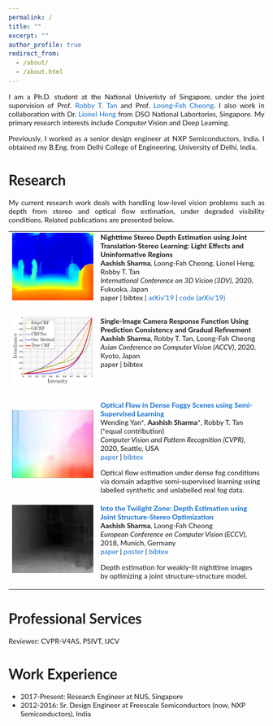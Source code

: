 ```yaml
---
permalink: /
title: ""
excerpt: ""
author_profile: true
redirect_from: 
  - /about/
  - /about.html
---
```


<p style='text-align: justify;'> I am a Ph.D. student at the National Univeristy of Singapore, under the joint supervision of Prof. <a href="http://tanrobby.github.io/">Robby T. Tan</a> and Prof. <a href="https://www.ece.nus.edu.sg/stfpage/eleclf/">Loong-Fah Cheong</a>. I also work in collaboration with Dr. <a href="http://www.lionel.work/">Lionel Heng</a> from DSO National Labortories, Singapore. My primary research interests include Computer Vision and Deep Learning. </p>

<p style='text-align: justify;'> Previously, I worked as a senior design engineer at NXP Semiconductors, India. I obtained my B.Eng. from Delhi College of Engineering, University of Delhi, India. </p>


Research
======
<p style='text-align: justify;'> My current research work deals with handling low-level vision problems such as depth from stereo and optical flow estimation, under degraded visibility conditions. Related publications are presented below. </p>

<style type="text/css">
    /* Color scheme stolen from Sergey Karayev */
    a {
    color: #1772d0;
    text-decoration:none !important;
    }
    a:focus, a:hover {
    color: #f09228;
    text-decoration:none !important;
    }
    table,td,th,tr{
    	border:none !important;
    }
    body,td,th,tr,p,a {
    font-family: 'Lato', Verdana, Helvetica, sans-serif;
    font-size: 14px
    }
    strong {
    font-family: 'Lato', Verdana, Helvetica, sans-serif;
    font-size: 14px;
    }
    heading {
    font-family: 'Lato', Verdana, Helvetica, sans-serif;
    font-size: 22px;
    }
    papertitle {
    font-family: 'Lato', Verdana, Helvetica, sans-serif;
    font-size: 14px;
    font-weight: 700
    }
    name {
    font-family: 'Lato', Verdana, Helvetica, sans-serif;
    font-size: 32px;
    }
    .one
    {
    width: 160px;
    height: 160px;
    position: relative;
    }
    .two
    {
    width: 160px;
    height: 160px;
    position: absolute;
    transition: opacity .2s ease-in-out;
    -moz-transition: opacity .2s ease-in-out;
    -webkit-transition: opacity .2s ease-in-out;
    }
    .fade {
     transition: opacity .2s ease-in-out;
     -moz-transition: opacity .2s ease-in-out;
     -webkit-transition: opacity .2s ease-in-out;
    }
    span.highlight {
        background-color: #ffffd0;
    }
</style>
<!-- ################################  CONTENT START  ##################################################-->
<table width="100%" align="center" border="0" cellspacing="0" cellpadding="10">
<tbody>
<!-- ############################ Put your publications below this! ####################################-->


<!-- ###################################################################################################-->
<!-- Cycle-Stereo DispNet, 3DV'20 -->
<tr onmouseout="threedv20_cstdispnet_stop()" onmouseover="threedv20_cstdispnet_start()" >
<td width="20%">
<div class="one">
<div class="two" id = 'threedv20_cstdispnet_image'><img src='./files/threedv20_after.png'></div>
<img src='./files/threedv20_before.png'>
</div>
<script type="text/javascript">
function threedv20_cstdispnet_start() {
document.getElementById('threedv20_cstdispnet_image').style.opacity = "1";
}
function threedv20_cstdispnet_stop() {
document.getElementById('threedv20_cstdispnet_image').style.opacity = "0";
}
threedv20_cstdispnet_stop()
</script>
</td>
<td valign="top" width="80%">
  <a href="">
    <papertitle style='text-align: justify;'>Nighttime Stereo Depth Estimation using Joint Translation-Stereo Learning: Light Effects and Uninformative Regions</papertitle>
  </a>
  <br>
  <strong>Aashish Sharma</strong>, Loong-Fah Cheong, Lionel Heng, Robby T. Tan
  <br>
<em>International Conference on 3D Vision (3DV)</em>, 2020, Fukuoka, Japan <br>
<a href="">paper</a>
| 
<a href="">bibtex</a>
|
<a href="https://arxiv.org/abs/1909.13701">arXiv'19</a>
|
<a href="https://github.com/aasharma90/CycleStereoGAN_NighttimeDepth">code (arXiv'19)</a>
<p></p>
<p></p>
</td>
</tr>
<!-- Cycle-Stereo DispNet, 3DV'20 -->
<!-- ###################################################################################################-->


<!-- ###################################################################################################-->
<!-- CRF Estimation, ACCV'20 -->
<tr onmouseout="accv20_crfest_stop()" onmouseover="accv20_crfest_start()" >
<td width="20%">
<div class="one">
<div class="two" id = 'accv20_crfest_image'><img src='./files/accv20_crfest_after.png'></div>
<img src='./files/accv20_crfest_before.jpg'>
</div>
<script type="text/javascript">
function accv20_crfest_start() {
document.getElementById('accv20_crfest_image').style.opacity = "1";
}
function accv20_crfest_stop() {
document.getElementById('accv20_crfest_image').style.opacity = "0";
}
accv20_crfest_stop()
</script>
</td>
<td valign="top" width="80%">
  <a href="">
  <papertitle style='text-align: justify;'>Single-Image Camera Response Function Using Prediction Consistency and Gradual Refinement</papertitle>
  </a>
  <br>
  <strong>Aashish Sharma</strong>, Robby T. Tan, Loong-Fah Cheong 
  <br>
<em>Asian Conference on Computer Vision (ACCV)</em>, 2020, Kyoto, Japan <br>
<a href="">paper</a>
|		
<a href="">bibtex</a>
<p></p>
<p></p>
</td>
</tr>
<!-- CRF Estimation, ACCV'20 -->
<!-- ###################################################################################################-->


<!-- ###################################################################################################-->
<!-- FogFlowNet, CVPR'20 -->
<tr onmouseout="cvpr20_fogflownet_stop()" onmouseover="cvpr20_fogflownet_start()" >
<td width="20%">
<div class="one">
<div class="two" id = 'cvpr20_fogflownet_image'><img src='./files/cvpr20_fogflow_after.jpg'></div>
<img src='./files/cvpr20_fogflow_before.jpg'>
</div>
<script type="text/javascript">
function cvpr20_fogflownet_start() {
document.getElementById('cvpr20_fogflownet_image').style.opacity = "1";
}
function cvpr20_fogflownet_stop() {
document.getElementById('cvpr20_fogflownet_image').style.opacity = "0";
}
cvpr20_fogflownet_stop()
</script>
</td>
<td valign="top" width="80%">
    <a href="http://openaccess.thecvf.com/content_CVPR_2020/html/Yan_Optical_Flow_in_Dense_Foggy_Scenes_Using_Semi-Supervised_Learning_CVPR_2020_paper.html">
    <papertitle style='text-align: justify;'>Optical Flow in Dense Foggy Scenes using Semi-Supervised Learning</papertitle>
  </a>
  <br>
  Wending Yan*, <strong>Aashish Sharma</strong>*, Robby T. Tan (*equal contribution)
  <br>
<em>Computer Vision and Pattern Recognition (CVPR)</em>, 2020, Seattle, USA <br>
<a href="http://openaccess.thecvf.com/content_CVPR_2020/papers/Yan_Optical_Flow_in_Dense_Foggy_Scenes_Using_Semi-Supervised_Learning_CVPR_2020_paper.pdf">paper</a>
|		
<a href="./files/cvpr20_fogflow_bibtex.txt">bibtex</a>
<p></p>
<p>Optical flow estimation under dense fog conditions via domain adaptive semi-supervised learning using labelled synthetic and unlabelled real fog data.</p>
</td>
</tr>
<!-- FogFlowNet, CVPR'20 -->
<!-- ###################################################################################################-->


<!-- ###################################################################################################-->
<!-- Joint Structure-Stereo, ECCV'18 -->
<tr onmouseout="eccv18_jss_stop()" onmouseover="eccv18_jss_start()" >
<td width="20%">
<div class="one">
<div class="two" id = 'eccv18_jss_image'><img src='./files/eccv18_pic_after.png'></div>
<img src='./files/eccv18_pic_before.png'>
</div>
<script type="text/javascript">
function eccv18_jss_start() {
document.getElementById('eccv18_jss_image').style.opacity = "1";
}
function eccv18_jss_stop() {
document.getElementById('eccv18_jss_image').style.opacity = "0";
}
eccv18_jss_stop()
</script>
</td>
<td valign="top" width="80%">
  <a href="http://openaccess.thecvf.com/content_ECCV_2018/html/Aashish_Sharma_Into_the_Twilight_ECCV_2018_paper.html">
    <papertitle style='text-align: justify;'>Into the Twilight Zone: Depth Estimation using Joint Structure-Stereo Optimization</papertitle>
  </a>
  <br>
  <strong>Aashish Sharma</strong>, Loong-Fah Cheong 
  <br>
<em>European Conference on Computer Vision (ECCV)</em>, 2018, Munich, Germany <br>
<a href="http://openaccess.thecvf.com/content_ECCV_2018/papers/Aashish_Sharma_Into_the_Twilight_ECCV_2018_paper.pdf">paper</a>
|
<a href="./files/eccv2018_poster.pdf">poster</a>
| 
<a href="./files/eccv2018_bibtex.txt">bibtex</a>
<p></p>
<p>Depth estimation for weakly-lit nighttime images by optimizing a joint structure-structure model.</p>
</td>
</tr>
<!-- Joint Structure-Stereo, ECCV'18 -->
<!-- ###################################################################################################-->

<!-- ############################ Put your publications above this! ####################################-->
</tbody></table>

Professional Services
======
Reviewer: CVPR-V4AS, PSIVT, IJCV

Work Experience
======
- 2017-Present: Research Engineer at NUS, Singapore
- 2012-2016: Sr. Design Engineer at Freescale Semiconductors (now, NXP Semiconductors), India
